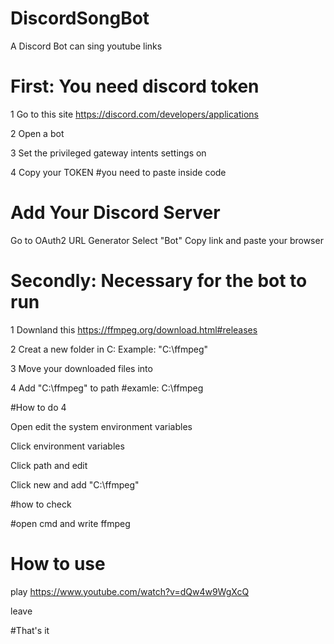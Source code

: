 # DiscordSongBot
A Discord Bot can sing youtube links

# First: You need discord token
1 Go to this site
https://discord.com/developers/applications

2 Open a bot

3 Set the privileged gateway intents settings on

4 Copy your TOKEN
#you need to paste inside code

# Add Your Discord Server

  Go to OAuth2 URL Generator
  Select "Bot"
  Copy link and paste your browser
  

# Secondly: Necessary for the bot to run
1 Downland this
https://ffmpeg.org/download.html#releases

2 Creat a new folder in C:
Example: "C:\ffmpeg"

3 Move your downloaded files into 

4 Add "C:\ffmpeg" to path #examle: C:\ffmpeg

#How to do 4

Open edit the system environment variables

Click environment variables

Click path and edit

Click new and add "C:\ffmpeg"

#how to check 

#open cmd and write ffmpeg

# How to use

play https://www.youtube.com/watch?v=dQw4w9WgXcQ

leave

#That's it

